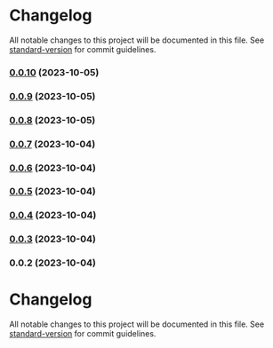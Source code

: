 # Changelog

All notable changes to this project will be documented in this file. See [standard-version](https://github.com/conventional-changelog/standard-version) for commit guidelines.

### [0.0.10](https://github.com/softlightwebgroup/svelte/compare/v0.0.9...v0.0.10) (2023-10-05)

### [0.0.9](https://github.com/softlightwebgroup/svelte/compare/v0.0.8...v0.0.9) (2023-10-05)

### [0.0.8](https://github.com/softlightwebgroup/svelte/compare/v0.0.7...v0.0.8) (2023-10-05)

### [0.0.7](https://github.com/softlightwebgroup/svelte/compare/v0.0.6...v0.0.7) (2023-10-04)

### [0.0.6](https://github.com/softlightwebgroup/svelte/compare/v0.0.5...v0.0.6) (2023-10-04)

### [0.0.5](https://github.com/softlightwebgroup/svelte/compare/v0.0.4...v0.0.5) (2023-10-04)

### [0.0.4](https://github.com/softlightwebgroup/svelte/compare/v0.0.3...v0.0.4) (2023-10-04)

### [0.0.3](https://github.com/softlightwebgroup/svelte/compare/v0.0.2...v0.0.3) (2023-10-04)

### 0.0.2 (2023-10-04)

# Changelog

All notable changes to this project will be documented in this file. See [standard-version](https://github.com/conventional-changelog/standard-version) for commit guidelines.
